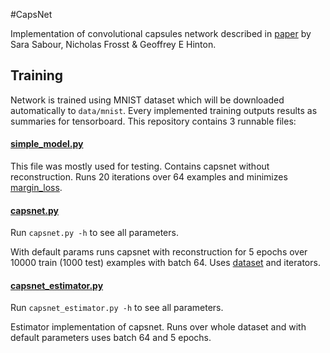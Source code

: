 #CapsNet

Implementation of convolutional capsules network described in [paper](https://arxiv.org/pdf/1710.09829.pdf) by 
Sara Sabour, Nicholas Frosst & Geoffrey E Hinton.

## Training

Network is trained using MNIST dataset which will be downloaded automatically to `data/mnist`.
Every implemented training outputs results as summaries for tensorboard.
This repository contains 3 runnable files:

#### [simple_model.py](blob/master/simple_model.py)

This file was mostly used for testing. Contains capsnet without reconstruction. 
Runs 20 iterations over 64 examples and minimizes [margin_loss](https://github.com/zx-/CapsNet/blob/master/loss/loss.py#L13).


#### [capsnet.py](blob/master/capsnet.py)

Run `capsnet.py -h` to see all parameters.

With default params runs capsnet with reconstruction for 5 epochs over 10000 train (1000 test) 
examples with batch 64. Uses [dataset](blob/master/data/mnist_dataset.py#L23) and iterators.

#### [capsnet_estimator.py](blob/master/capsnet_estimator.py)

Run `capsnet_estimator.py -h` to see all parameters.

Estimator implementation of capsnet. Runs over whole dataset and with default parameters uses
batch 64 and 5 epochs.
